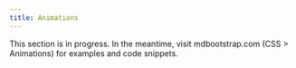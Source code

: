 ```yaml
---
title: Animations
---
```


This section is in progress. In the meantime, visit mdbootstrap.com (CSS > Animations) for examples and code snippets.
